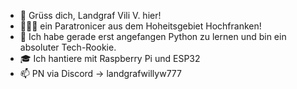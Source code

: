 - 👋 Grüss dich, Landgraf Vili V. hier!
- 🧑🏽‍🦽 ein Paratronicer aus dem Hoheitsgebiet Hochfranken!
- 🍼 Ich habe gerade erst angefangen Python zu lernen und bin ein absoluter Tech-Rookie. 
- 🎓 Ich hantiere mit Raspberry Pi und ESP32
- 📫 PN via Discord -> landgrafwillyw777

<!---
Vili-Cognito/Vili-Cognito is a ✨ special ✨ repository because its `README.md` (this file) appears on your GitHub profile.
You can click the Preview link to take a look at your changes.
--->
